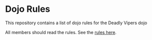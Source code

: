 Dojo Rules
==========

This repository contains a list of dojo rules for the Deadly Vipers dojo

All members should read the rules. 
See the [rules here](https://github.com/deadlyvipers).


